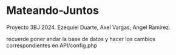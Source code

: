 # Mateando-Juntos
Proyecto 3BJ 2024. Ezequiel Duarte, Axel Vargas, Angel Ramirez.

recuerde poner andar la base de datos y hacer los cambios correspondientes en API/config.php
